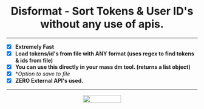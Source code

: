 <h1 align="center">Disformat - Sort Tokens & User ID's without any use of apis.</h1>

-----

- [X] **Extremely Fast**
- [X] **Load tokens/id's from file with ANY format (uses regex to find tokens & ids from file)**
- [X] **You can use this directly in your mass dm tool. (returns a list object)**
- [X] **Option to save to file*
- [X] **ZERO External API's used.**

-----

<p align="center">
  <img width="100" height="20" src="https://komarev.com/ghpvc/?username=haze-1337">
</p>

